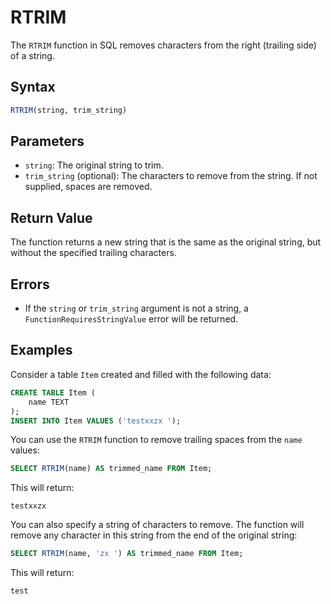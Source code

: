 # RTRIM

The `RTRIM` function in SQL removes characters from the right (trailing side) of a string.

## Syntax

```sql
RTRIM(string, trim_string)
```

## Parameters

- `string`: The original string to trim.
- `trim_string` (optional): The characters to remove from the string. If not supplied, spaces are removed.

## Return Value

The function returns a new string that is the same as the original string, but without the specified trailing characters.

## Errors

- If the `string` or `trim_string` argument is not a string, a `FunctionRequiresStringValue` error will be returned.

## Examples

Consider a table `Item` created and filled with the following data:

```sql
CREATE TABLE Item (
    name TEXT
);
INSERT INTO Item VALUES ('testxxzx ');
```

You can use the `RTRIM` function to remove trailing spaces from the `name` values:

```sql
SELECT RTRIM(name) AS trimmed_name FROM Item;
```

This will return:

```
testxxzx
```

You can also specify a string of characters to remove. The function will remove any character in this string from the end of the original string:

```sql
SELECT RTRIM(name, 'zx ') AS trimmed_name FROM Item;
```

This will return:

```
test
```
